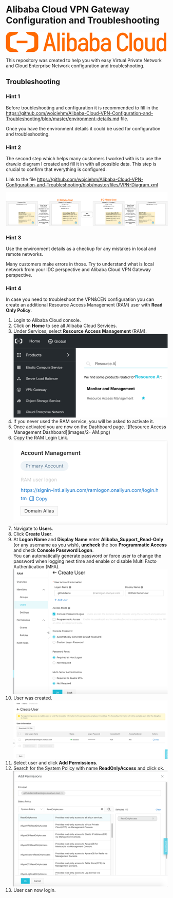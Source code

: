 # Alibaba Cloud VPN Gateway Configuration and Troubleshooting

![Alibaba Cloud Logo](images/AlibabaCloudLogo500px.png)

This repository was created to help you with easy Virtual Private Network and Cloud Enterprise Network configuration and troubleshooting.

## Troubleshooting

### Hint 1

Before troubleshooting and configuration it is recommended to fill in the https://github.com/wojciehm/Alibaba-Cloud-VPN-Configuration-and-Troubleshooting/blob/master/environment-details.md file.

Once you have the environment details it could be used for configuration and troubleshooting.

### Hint 2

The second step which helps many customers I worked with is to use the draw.io diagram I created and fill it in with all possible data. This step is crucial to confirm that everything is configured.

Link to the file https://github.com/wojciehm/Alibaba-Cloud-VPN-Configuration-and-Troubleshooting/blob/master/files/VPN-Diagram.xml

![Sample Diagram](images/VPNDiagram-sample.png)

### Hint 3

Use the environment details as a checkup for any mistakes in local and remote networks.

Many customers make errors in those. Try to understand what is local network from your IDC perspective and Alibaba Cloud VPN Gateway perspective.

### Hint 4

In case you need to troubleshoot the VPN&CEN configuration you can create an additional Resource Access Management (RAM) user with **Read Only Policy**.

1. Login to Alibaba Cloud console.
2. Click on **Home** to see all Alibaba Cloud Services.
3. Under Services, select **Resource Access Management** (RAM).
![Resource Access Management in the Console](images/1-RAM.png)
4. If you never used the RAM service, you will be asked to activate it.
5. Once activated you are now on the Dashboard page.
![Resource Access Management Dashboard](images/2- AM.png)
6. Copy the RAM Login Link.
![RAM User logon URL](images/3-RAM.png)
7. Navigate to **Users**.
8. Click **Create User**.
9. At **Logon Name** and **Display Name** enter **Alibaba_Support_Read-Only** (or any username as you wish), **uncheck** the box **Programmatic Access** and check **Console Password Logon**.<br/>
You can automatically generate password or force user to change the password when logging next time and enable or disable Multi Facto Authentication (MFA).
![RAM User Creation](images/4-RAM.png)
10. User was created.
![New user created](images/5-RAM.png)
11. Select user and click **Add Permissions**.
12. Search for the System Policy with name **ReadOnlyAccess** and click ok.
![Ready Only Access RAM Policy](images/6-RAM.png)
13. User can now login.
